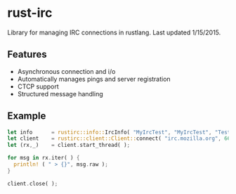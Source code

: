 # rust-irc
Library for managing IRC connections in rustlang. Last updated 1/15/2015.

## Features

 - Asynchronous connection and i/o
 - Automatically manages pings and server registration
 - CTCP support
 - Structured message handling

## Example

```rust
let info      = rustirc::info::IrcInfo( "MyIrcTest", "MyIrcTest", "Testing rust-irc", vec!["#rust"] );
let client    = rustirc::client::Client::connect( "irc.mozilla.org", 6667, "", info );
let (rx,_)    = client.start_thread( );

for msg in rx.iter( ) {
  println! ( " > {}", msg.raw );
}

client.close( );
```
